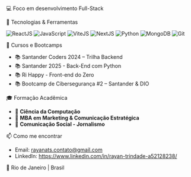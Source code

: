 💻 Foco em desenvolvimento Full-Stack

🧠 Tecnologias & Ferramentas  

  ![ReactJS](https://img.shields.io/badge/-ReactJS-61DAFB?style=for-the-badge&logo=react&logoColor=000)
![JavaScript](https://img.shields.io/badge/-JavaScript-F7DF1E?style=for-the-badge&logo=javascript&logoColor=000)
![ViteJS](https://img.shields.io/badge/-Vite-646CFF?style=for-the-badge&logo=vite&logoColor=white)
![NextJS](https://img.shields.io/badge/-Next.js-000?style=for-the-badge&logo=nextdotjs)
![Python](https://img.shields.io/badge/-Python-3776AB?style=for-the-badge&logo=python&logoColor=fff)
![MongoDB](https://img.shields.io/badge/-MongoDB-47A248?style=for-the-badge&logo=mongodb&logoColor=fff)
![Git](https://img.shields.io/badge/-Git-F05032?style=for-the-badge&logo=git&logoColor=fff)

🚀 Cursos e Bootcamps
  - 📚 Santander Coders 2024 – Trilha Backend  
  - 📚 Santander 2025 - Back-End com Python  
  - 📚 Ri Happy - Front-end do Zero  
  - 📚 Bootcamp de Cibersegurança #2 – Santander & DIO  

🎓 Formação Acadêmica 
  - 📘 **Ciência da Computação**  
  - 📗 **MBA em Marketing & Comunicação Estratégica**   
  - 📙 **Comunicação Social - Jornalismo**  

📫 Como me encontrar  
- Email: rayanats.contato@gmail.com  
- LinkedIn: https://www.linkedin.com/in/rayan-trindade-a52128238/

📍 Rio de Janeiro | Brasil

